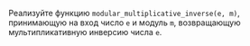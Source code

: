Реализуйте функцию `modular_multiplicative_inverse(e, m)`, принимающую на вход число `e` и модуль `m`, возвращающую мультипликативную инверсию числа `e`. 
